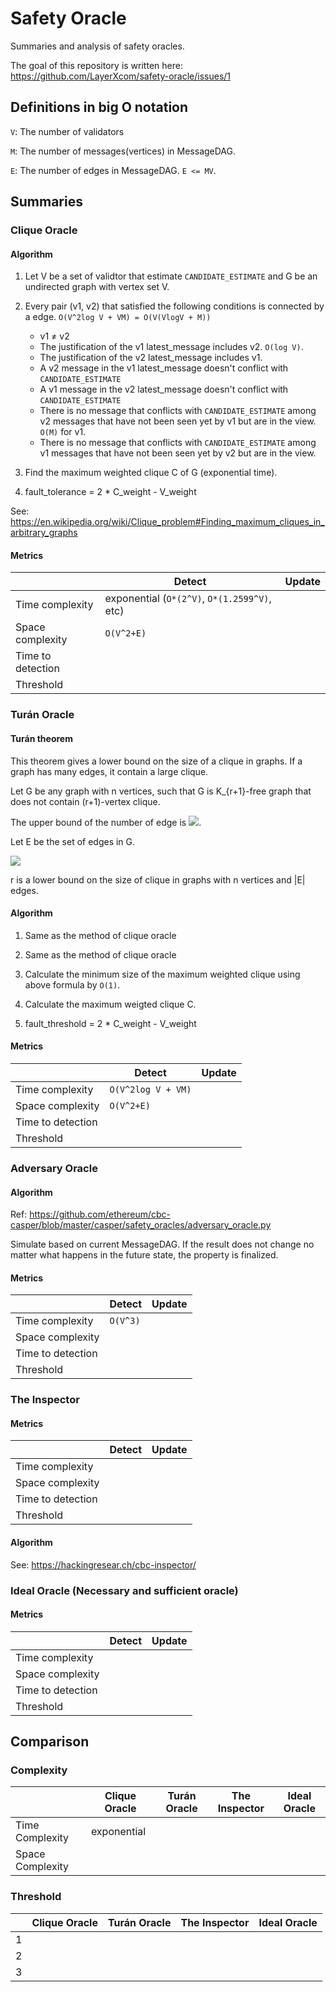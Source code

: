 # Safety Oracle
Summaries and analysis of safety oracles.

The goal of this repository is written here: https://github.com/LayerXcom/safety-oracle/issues/1


## Definitions in big O notation

`V`: The number of validators

`M`: The number of messages(vertices) in MessageDAG.

`E`: The number of edges in MessageDAG. `E <= MV`.

## Summaries

### Clique Oracle

#### Algorithm

1. Let V be a set of validtor that estimate `CANDIDATE_ESTIMATE` and G be an undirected graph with vertex set V.

2. Every pair (v1, v2) that satisfied the following conditions is connected by a edge. `O(V^2log V + VM) = O(V(VlogV + M))`
    - v1 ≠ v2
    - The justification of the v1 latest_message includes v2. `O(log V)`.
    - The justification of the v2 latest_message includes v1.
    - A v2 message in the v1 latest_message doesn't conflict with `CANDIDATE_ESTIMATE`
    - A v1 message in the v2 latest_message doesn't conflict with `CANDIDATE_ESTIMATE`
    - There is no message that conflicts with `CANDIDATE_ESTIMATE` among v2 messages that have not been seen yet by v1 but are in the view. `O(M)` for v1.
    - There is no message that conflicts with `CANDIDATE_ESTIMATE` among v1 messages that have not been seen yet by v2 but are in the view.

3. Find the maximum weighted clique C of G (exponential time).

4. fault_tolerance = 2 * C_weight - V_weight

See: https://en.wikipedia.org/wiki/Clique_problem#Finding_maximum_cliques_in_arbitrary_graphs


#### Metrics

|| Detect | Update |
-|-|-
| Time complexity | exponential (`O*(2^V)`, `O*(1.2599^V)`, etc) | |
| Space complexity | `O(V^2+E)` | |
| Time to detection | | |
| Threshold | | |

### Turán Oracle

#### Turán theorem

This theorem gives a lower bound on the size of a clique in graphs.
If a graph has many edges, it contain a large clique.

Let G be any graph with n vertices, such that G is K_{r+1}-free graph that does not contain (r+1)-vertex clique.

The upper bound of the number of edge is ![](https://i.gyazo.com/0dca1e7495205a9ddd8277a5bd13e6fa.png).

Let E be the set of edges in G.

![](https://i.gyazo.com/db867537543776cfc9a2ad872d5d7322.png)

r is a lower bound on the size of clique in graphs with n vertices and |E| edges.

#### Algorithm

1. Same as the method of clique oracle

2. Same as the method of clique oracle

3. Calculate the minimum size of the maximum weighted clique using above formula by `O(1)`.

4. Calculate the maximum weigted clique C.

5. fault_threshold = 2 * C_weight - V_weight

#### Metrics

|| Detect | Update |
-|-|-
| Time complexity | `O(V^2log V + VM)`| |
| Space complexity | `O(V^2+E)` | |
| Time to detection | | |
| Threshold | | |

### Adversary Oracle

#### Algorithm
Ref: https://github.com/ethereum/cbc-casper/blob/master/casper/safety_oracles/adversary_oracle.py

Simulate based on current MessageDAG.
If the result does not change no matter what happens in the future state, the property is finalized.

#### Metrics

|| Detect | Update |
-|-|-
| Time complexity | `O(V^3)` | |
| Space complexity | | |
| Time to detection | | |
| Threshold | | |

### The Inspector

#### Metrics

|| Detect | Update |
-|-|-
| Time complexity | | |
| Space complexity | | |
| Time to detection | | |
| Threshold | | |


#### Algorithm

See: https://hackingresear.ch/cbc-inspector/

### Ideal Oracle (Necessary and sufficient oracle)

#### Metrics

|| Detect | Update |
-|-|-
| Time complexity | | |
| Space complexity | | |
| Time to detection | | |
| Threshold | | |


## Comparison


### Complexity
||Clique Oracle | Turán Oracle | The Inspector | Ideal Oracle |
-|-|-|-|-
|Time Complexity |exponential|||
|Space Complexity ||||


### Threshold

||Clique Oracle | Turán Oracle | The Inspector | Ideal Oracle |
-|-|-|-|-
|1 ||||
|2 ||||
|3 ||||